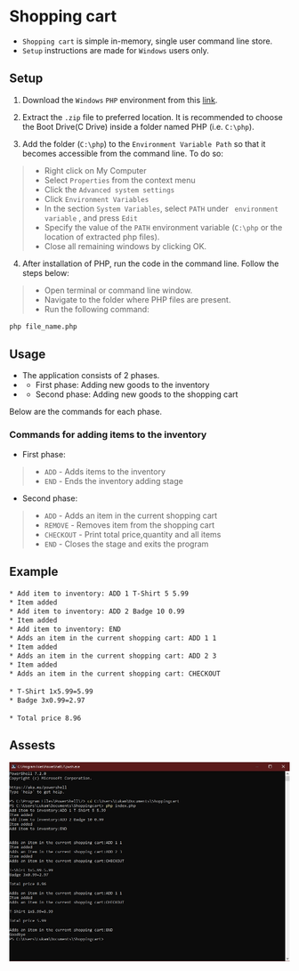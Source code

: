# Shopping cart # 

* `Shopping cart` is simple in-memory, single user command line store.
* `Setup` instructions are made for `Windows` users only.

## Setup ##

1. Download the `Windows` `PHP` environment from this [link](https://windows.php.net/downloads/releases/php-8.0.12-nts-Win32-vs16-x64.zip). 

2. Extract the `.zip` file to  preferred location. It is recommended to choose the Boot Drive(C Drive) inside a folder named PHP (i.e. `C:\php`).

3. Add the folder (`C:\php`) to the `Environment Variable Path` so that it becomes accessible from the command line.  To do so:  
> * Right click on My Computer 
> * Select `Properties` from the context menu
> * Click the `Advanced system settings` 
> * Click `Environment Variables`
> * In the section `System Variables`, select  `PATH` under ` environment variable` , and press `Edit` 
> * Specify the value of the `PATH`  environment variable (`C:\php`  or the location of extracted php files). 
> * Close all remaining windows by clicking OK.

4. After installation of PHP, run the code in the command line. Follow the steps below: 
 
> * Open terminal or command line window.
> * Navigate to the folder where PHP files are present.
> * Run the following command:

```cmd
php file_name.php
``` 
## Usage ##

* The application consists of 2 phases.
* * First phase: Adding new goods to the inventory
* * Second phase: Adding new goods to the shopping cart


Below are the commands for each phase.

### Commands for adding items to the inventory  ### 

* First phase:

> * `ADD` - Adds items to the inventory 
> * `END` - Ends the inventory adding stage
 

* Second phase:

> * `ADD` - Adds an item in the current shopping cart
> * `REMOVE` - Removes item from the shopping cart
> * `CHECKOUT` - Print total price,quantity and all items
> * `END` - Closes the stage and exits the program




## Example ##
```
* Add item to inventory: ADD 1 T-Shirt 5 5.99
* Item added
* Add item to inventory: ADD 2 Badge 10 0.99
* Item added
* Add item to inventory: END
* Adds an item in the current shopping cart: ADD 1 1
* Item added
* Adds an item in the current shopping cart: ADD 2 3
* Item added
* Adds an item in the current shopping cart: CHECKOUT

* T-Shirt 1x5.99=5.99
* Badge 3x0.99=2.97

* Total price 8.96
```

## Assests ##

![Shopping-cart](Preview/shoppingcart.png)
